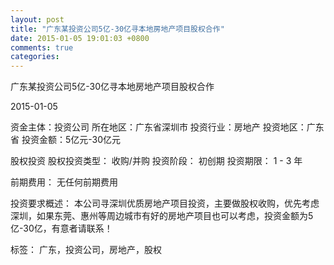 ```yaml
---
layout: post
title: "广东某投资公司5亿-30亿寻本地房地产项目股权合作"
date: 2015-01-05 19:01:03 +0800
comments: true
categories: 
---
```

广东某投资公司5亿-30亿寻本地房地产项目股权合作



2015-01-05

资金主体：投资公司
所在地区：广东省深圳市
投资行业：房地产
投资地区：广东省
投资金额：5亿元-30亿元

股权投资
股权投资类型：
                            收购/并购 
                                                                                投资阶段：
                            初创期 
                                                                                                                                        投资期限：
                            1 - 3 年

前期费用：
无任何前期费用

投资要求概述：
本公司寻深圳优质房地产项目投资，主要做股权收购，优先考虑深圳，如果东莞、惠州等周边城市有好的房地产项目也可以考虑，投资金额为5亿-30亿，有意者请联系！

标签：
广东，投资公司，房地产，股权

